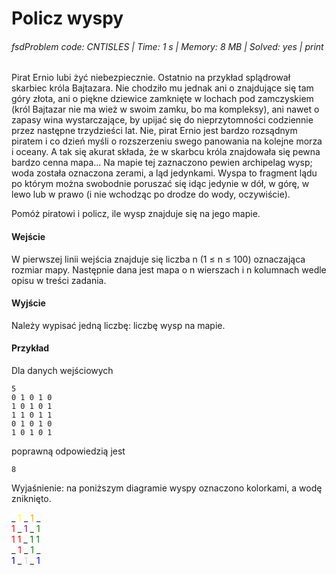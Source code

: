# Policz wyspy
###### fsdProblem code: CNTISLES \| Time: 1 s \| Memory: 8 MB \| Solved: yes \| print

Pirat Ernio lubi żyć niebezpiecznie. Ostatnio na przykład splądrował skarbiec króla Bajtazara. Nie chodziło mu jednak ani o znajdujące się tam góry złota, ani o piękne dziewice zamknięte w lochach pod zamczyskiem (król Bajtazar nie ma wież w swoim zamku, bo ma kompleksy), ani nawet o zapasy wina wystarczające, by upijać się do nieprzytomności codziennie przez następne trzydzieści lat. Nie, pirat Ernio jest bardzo rozsądnym piratem i co dzień myśli o rozszerzeniu swego panowania na kolejne morza i oceany. A tak się akurat składa, że w skarbcu króla znajdowała się pewna bardzo cenna mapa... Na mapie tej zaznaczono pewien archipelag wysp; woda została oznaczona zerami, a ląd jedynkami. Wyspa to fragment lądu po którym można swobodnie poruszać się idąc jedynie w dół, w górę, w lewo lub w prawo (i nie wchodząc po drodze do wody, oczywiście).

Pomóż piratowi i policz, ile wysp znajduje się na jego mapie.

#### Wejście
W pierwszej linii wejścia znajduje się liczba n (1 ≤ n ≤ 100) oznaczająca rozmiar mapy. Następnie dana jest mapa o n wierszach i n kolumnach wedle opisu w treści zadania.

#### Wyjście
Należy wypisać jedną liczbę: liczbę wysp na mapie.

#### Przykład
Dla danych wejściowych

```
5
0 1 0 1 0
1 0 1 0 1
1 1 0 1 1
0 1 0 1 0
1 0 1 0 1
```
poprawną odpowiedzią jest
```
8
```
Wyjaśnienie: na poniższym diagramie wyspy oznaczono kolorkami, a wodę zniknięto.

\_ <span style="color:yellow">1</span> \_ <span style="color:orange;">1</span> \_  
<span style="color:red">1</span> \_ <span style="color:purple;">1</span> \_ <span style="color:green;">1</span>   
<span style="color:red">1</span> <span style="color:red">1</span> \_ <span style="color:green;">1</span> <span style="color:green;">1</span>   
\_ <span style="color:red">1</span> \_ <span style="color:green">1</span> \_   
<span style="color:darkblue;">1</span> \_ <span style="color:pink">1</span> \_ <span style="color:blue">1</span>   
